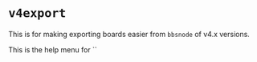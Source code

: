 # `v4export`

This is for making exporting boards easier from `bbsnode` of v4.x versions.

This is the help menu for ``